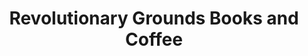 ---
title: "Revolutionary Grounds Books and Coffee"
url: /tucson/revolutionary-grounds-books-and-coffee/
shop: coffee
---